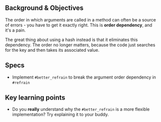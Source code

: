 ## Background & Objectives

The order in which arguments are called in a method can often be a source of errors - you have to get it exactly right. This is **order dependency**, and it's a pain.

The great thing about using a hash instead is that it eliminates this dependency. The order no longer matters, because the code just searches for the key and then takes its associated value.

## Specs

- Implement `#better_refrain` to break the argument order dependency in `#refrain`

## Key learning points

- Do you **really** understand why the `#better_refrain` is a more flexible implementation? Try explaining it to your buddy.
